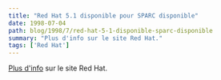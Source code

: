 ```yaml
---
title: "Red Hat 5.1 disponible pour SPARC disponible"
date: 1998-07-04
path: blog/1998/7/red-hat-5-1-disponible-sparc-disponible
summary: "Plus d'info sur le site Red Hat."
tags: ['Red Hat']
---
```


<P>
<A HREF="http://www.redhat.com/news/news-details.phtml?id=100">Plus d'info</A>
sur le site Red Hat.
</P>


